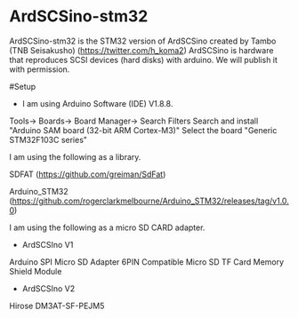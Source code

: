 # ArdSCSino-stm32

ArdSCSino-stm32 is the STM32 version of ArdSCSino created by Tambo (TNB Seisakusho) (https://twitter.com/h_koma2)
ArdSCSino is hardware that reproduces SCSI devices (hard disks) with arduino.
We will publish it with permission.

#Setup
* I am using Arduino Software (IDE) V1.8.8.

Tools-> Boards-> Board Manager-> Search Filters
Search and install "Arduino SAM board (32-bit ARM Cortex-M3)"
Select the board "Generic STM32F103C series"

I am using the following as a library.
 
SDFAT (https://github.com/greiman/SdFat)

Arduino_STM32 (https://github.com/rogerclarkmelbourne/Arduino_STM32/releases/tag/v1.0.0)

I am using the following as a micro SD CARD adapter.

* ArdSCSIno V1

Arduino SPI Micro SD Adapter 6PIN Compatible Micro SD TF Card Memory Shield Module

* ArdSCSIno V2

Hirose DM3AT-SF-PEJM5